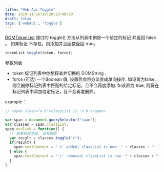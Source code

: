 ```yaml
---
title: "Web Api Toggle"
date: 2020-11-16T19:20:23+08:00
draft: false
tags: ['webApi', 'toggle']
---
```



[DOMTokenList](/posts/web-api-domtokenlist) 接口的 toggle() 方法从列表中删除一个给定的标记 并返回 false 。 如果标记 不存在，则添加并且函数返回 true。

```js
tokenList.toggle(token, force);

```
参数列表

- token 标记列表中你想探查并切换的 DOMString .
- force (可选) 一个Boolean 值, 设置后会将方法变成单向操作. 如设置为false, 则会删除标记列表中匹配的给定标记，且不会再度添加. 如设置为 true, 则将在标记列表中添加给定标记，且不会再度删除。


example： 

```js
// <span class="a b">classList is 'a b'</span>

var span = document.querySelector("span");
var classes = span.classList;
span.onclick = function() {
  // 如果有就添加, 没有删除
  var result = classes.toggle("c");
  if(result) {
    span.textContent = "'c' added; classList is now '" + classes + "'.";
  } else {
    span.textContent = "'c' removed; classList is now '" + classes + "'.";
  }
}
```